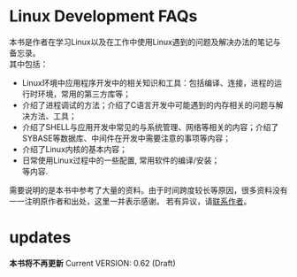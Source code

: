 Linux Development FAQs
======================

本书是作者在学习Linux以及在工作中使用Linux遇到的问题及解决办法的笔记与备忘录。  
其中包括：
   * Linux环境中应用程序开发中的相关知识和工具：包括编译、连接，进程的运行时环境，常用的第三方库等；
   * 介绍了进程调试的方法；介绍了C语言开发中可能遇到的内存相关的问题与解决方法、工具；
   * 介绍了SHELL与应用开发中常见的与系统管理、网络等相关的内容；介绍了SYBASE等数据库、中间件在开发中需要注意的事项等内容；
   * 介绍了Linux内核的基本内容；
   * 日常使用Linux过程中的一些配置, 常用软件的编译/安装；  
等内容.

需要说明的是本书中参考了大量的资料。由于时间跨度较长等原因，很多资料没有一一注明原作者和出处，这里一并表示感谢。
若有异议，请[联系作者](https://github.com/linxiaohui/linux-devp-faq/issues)。    


updates
=======
**本书将不再更新**
Current VERSION: 0.62 (Draft)
